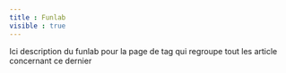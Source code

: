 ```yaml
---
title : Funlab
visible : true
---
```


Ici description du funlab pour la page de tag qui regroupe tout les article concernant ce dernier